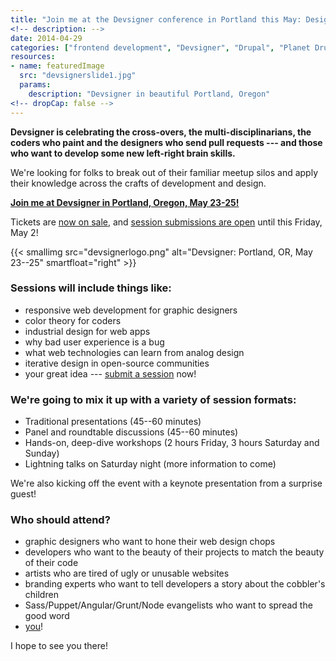 ```yaml
---
title: "Join me at the Devsigner conference in Portland this May: Designers and developers join forces!"
<!-- description: -->
date: 2014-04-29
categories: ["frontend development", "Devsigner", "Drupal", "Planet Drupal"]
resources:
- name: featuredImage
  src: "devsignerslide1.jpg"
  params:
    description: "Devsigner in beautiful Portland, Oregon"
<!-- dropCap: false -->
---
```


**Devsigner is celebrating the cross-overs, the multi-disciplinarians, the coders who paint and the designers who send pull requests --- and those who want to develop some new left-right brain skills.**

We're looking for folks to break out of their familiar meetup silos and apply their knowledge across the crafts of development and design.

[**Join me at Devsigner in Portland, Oregon, May 23-25!**](http://devsignercon.com/)

Tickets are [now on sale](http://devsignercon.com/devsigner-2014), and [session submissions are open](http://devsignercon.com/) until this Friday, May 2!

{{< smallimg src="devsignerlogo.png" alt="Devsigner: Portland, OR, May 23--25" smartfloat="right" >}}

### Sessions will include things like:

*   responsive web development for graphic designers
*   color theory for coders
*   industrial design for web apps
*   why bad user experience is a bug
*   what web technologies can learn from analog design
*   iterative design in open-source communities
*   your great idea --- [submit a session](http://devsignercon.com/ "Submit your session!") now!

### We're going to mix it up with a variety of session formats:

*   Traditional presentations (45--60 minutes)
*   Panel and roundtable discussions (45--60 minutes)
*   Hands-on, deep-dive workshops (2 hours Friday, 3 hours Saturday and Sunday)
*   Lightning talks on Saturday night (more information to come)

We're also kicking off the event with a keynote presentation from a surprise guest!

### Who should attend?

*   graphic designers who want to hone their web design chops
*   developers who want to the beauty of their projects to match the beauty of their code
*   artists who are tired of ugly or unusable websites
*   branding experts who want to tell developers a story about the cobbler's children
*   Sass/Puppet/Angular/Grunt/Node evangelists who want to spread the good word
*   [you](http://devsignercon.com/devsigner-2014 "Register Today!")!

I hope to see you there!